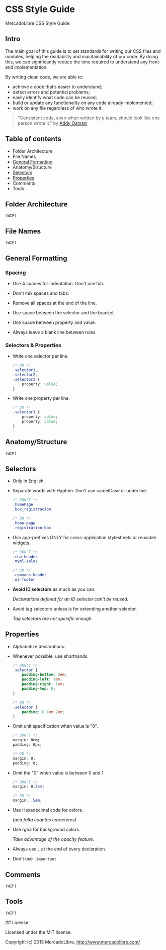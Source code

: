 # CSS Style Guide

MercadoLibre CSS Style Guide.

## Intro
The main goal of this guide is to set standards for writing our CSS files and modules, helping the readability and maintainability of our code. By doing this, we can significantly reduce the time required to understand any front-end implementation.

By writing clean code, we are able to:

- achieve a code that’s easier to understand;
- detect errors and potential problems;
- easily identify what code can be reused;
- build or update any functionality on any code already implemented;
- work on any file regardless of who wrote it.

> "Consistent code, even when written by a team, should look like one person wrote it."
by [Addy Osmani](http://addyosmani.com/blog/javascript-style-guides-and-beautifiers/)

## Table of contents

- Folder Architecture 
- File Names
- [General Formatting](#formatting)
- Anatomy/Structure
- [Selectors](#selectors)
- [Properties](#properties)
- Comments
- Tools

## Folder Architecture

	(WIP)

## File Names

	(WIP)

## General Formatting

### Spacing

- Use 4 spaces for indentation. Don't use tab.


- Don't mix spaces and tabs.


- Remove all spaces at the end of the line.


- Use space between the selector and the bracket.


- Use space between property and value.


- Always leave a blank line between rules



### Selectors & Properties

- Write one selector per line.

	```css
	/* DO */
	.selector1,
	.selector2,
	.selector3 {
	    property: value;
	}
	```


- Write one property per line.

	```css
	/* DO */
	.selector1 {
		property: value;
	    property: value;
	}
	```


## Anatomy/Structure
	
	(WIP)


## Selectors

- Only in English. 


- Separate words with Hyphen. Don't use camelCase or underline.

	```css
	/* DON'T */
	.homePage
	.box_registracion
	```

	```css
	/* DO */
	.home-page
	.registration-box 
	```


- Use app-prefixes ONLY for cross-application stylesheets or reusable widgets.

	```css
	/* DON'T */
	.cho-header
	.myml-sales
	```

	```css
	/* DO */
	.commons-header
	.ml-footer
	```


- **Avoid ID selectors** as much as you can.

	_Declarations defined for an ID selector can't be reused._


- Avoid tag selectors unless is for extending another selector.

	_Tag selectors are not specific enough._


## Properties

- Alphabetize declarations.


- Whenever possible, use shorthands.

	```css
	/* DON'T */
	.selector {
		padding-bottom: 2em;
		padding-left: 1em;
		padding-right: 1em;
		padding-top: 0;
	}
	```

	```css
	/* DO */
	.selector {
		padding: 0 1em 2em;
	}
	```


- Omit unit specification when value is "0".

	```css
	/* DON'T */
	margin: 0em;
	padding: 0px;
	```

	```css
	/* DO */
	margin: 0;
	padding: 0;
	```


- Omit the "0" when value is between 0 and 1.

	```css
	/* DON'T */
	margin: 0.5em;
	```

	```css
	/* DO */
	margin: .5em;
	```

- Use Hexadecimal code for colors. 

	_(aca falta cuantos caracteres)_

- Use rgba for background colors.
	
	_Take advantage of the opacity feature._

- Always use `;` at the end of every declaration.

- Don't use `!important`.

## Comments

	(WIP)

## Tools

	(WIP)


## License

Licensed under the MIT license.

Copyright (c) 2013 MercadoLibre, http://www.mercadolibre.com/
